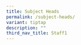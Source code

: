 ```yaml
---
title: Subject Heads
permalink: /subject-heads/
variant: tiptap
description: ""
third_nav_title: Staff1
---
```

